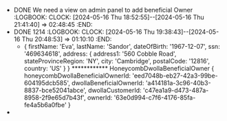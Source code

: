 - DONE We need a view on admin panel to add beneficial Owner
  :LOGBOOK:
  CLOCK: [2024-05-16 Thu 18:52:55]--[2024-05-16 Thu 21:41:40] =>  02:48:45
  :END:
- DONE 1214
  :LOGBOOK:
  CLOCK: [2024-05-16 Thu 19:38:43]--[2024-05-16 Thu 20:48:53] =>  01:10:10
  :END:
	- {
	    firstName: 'Eva',
	    lastName: 'Sandor',
	    dateOfBirth: '1967-12-07',
	    ssn: '469634618',
	    address: {
	      address1: '560 Cobble Road',
	      stateProvinceRegion: 'NY',
	      city: 'Cambridge',
	      postalCode: '12816',
	      country: 'US'
	    }
	  }
	  ************ HoneycombDwollaBeneficialOwner {
	    honeycombDwollaBeneficialOwnerId: 'eed7048b-eb27-42a3-99be-604195dcb585',
	    dwollaBeneficialOwnerId: 'a414181a-3c96-40b3-8837-bce52041abce',
	    dwollaCustomerId: 'c47ea1a9-d473-487a-8958-2f9e65d7b43f',
	    ownerId: '63e0d994-c7f6-4176-85fa-fe4a5b6a0fbe'
	  }
-